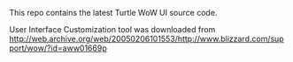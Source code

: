 This repo contains the latest Turtle WoW UI source code.

User Interface Customization tool was downloaded from http://web.archive.org/web/20050206101553/http://www.blizzard.com/support/wow/?id=aww01669p
